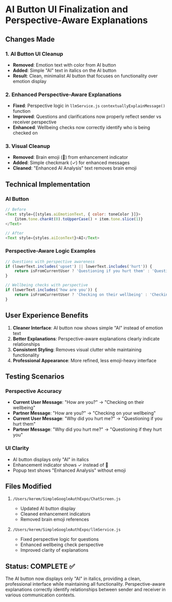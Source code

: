 # AI Button UI Finalization and Perspective-Aware Explanations

## Changes Made

### 1. AI Button UI Cleanup
- **Removed**: Emotion text with color from AI button
- **Added**: Simple "AI" text in italics on the AI button
- **Result**: Clean, minimalist AI button that focuses on functionality over emotion display

### 2. Enhanced Perspective-Aware Explanations
- **Fixed**: Perspective logic in `llmService.js` `contextuallyExplainMessage()` function
- **Improved**: Questions and clarifications now properly reflect sender vs receiver perspective
- **Enhanced**: Wellbeing checks now correctly identify who is being checked on

### 3. Visual Cleanup
- **Removed**: Brain emoji (🧠) from enhancement indicator
- **Added**: Simple checkmark (✓) for enhanced messages
- **Cleaned**: "Enhanced AI Analysis" text removes brain emoji

## Technical Implementation

### AI Button
```javascript
// Before
<Text style={[styles.aiEmotionText, { color: toneColor }]}>
    {item.tone.charAt(0).toUpperCase() + item.tone.slice(1)}
</Text>

// After
<Text style={styles.aiIconText}>AI</Text>
```

### Perspective-Aware Logic Examples
```javascript
// Questions with perspective awareness
if (lowerText.includes('upset') || lowerText.includes('hurt')) {
    return isFromCurrentUser ? 'Questioning if you hurt them' : 'Questioning if they hurt you';
}

// Wellbeing checks with perspective
if (lowerText.includes('how are you')) {
    return isFromCurrentUser ? 'Checking on their wellbeing' : 'Checking on your wellbeing';
}
```

## User Experience Benefits

1. **Cleaner Interface**: AI button now shows simple "AI" instead of emotion text
2. **Better Explanations**: Perspective-aware explanations clearly indicate relationships
3. **Consistent Styling**: Removes visual clutter while maintaining functionality
4. **Professional Appearance**: More refined, less emoji-heavy interface

## Testing Scenarios

### Perspective Accuracy
- **Current User Message**: "How are you?" → "Checking on their wellbeing"
- **Partner Message**: "How are you?" → "Checking on your wellbeing"
- **Current User Message**: "Why did you hurt me?" → "Questioning if you hurt them"
- **Partner Message**: "Why did you hurt me?" → "Questioning if they hurt you"

### UI Clarity
- AI button displays only "AI" in italics
- Enhancement indicator shows ✓ instead of 🧠
- Popup text shows "Enhanced Analysis" without emoji

## Files Modified

1. `/Users/kerem/SimpleGoogleAuthExpo/ChatScreen.js`
   - Updated AI button display
   - Cleaned enhancement indicators
   - Removed brain emoji references

2. `/Users/kerem/SimpleGoogleAuthExpo/llmService.js`
   - Fixed perspective logic for questions
   - Enhanced wellbeing check perspective
   - Improved clarity of explanations

## Status: COMPLETE ✅

The AI button now displays only "AI" in italics, providing a clean, professional interface while maintaining all functionality. Perspective-aware explanations correctly identify relationships between sender and receiver in various communication contexts.
